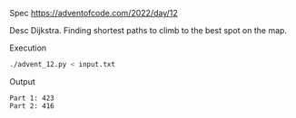 Spec https://adventofcode.com/2022/day/12

Desc Dijkstra. Finding shortest paths to climb to the best spot on the map.

Execution

```bash
./advent_12.py < input.txt
```

Output

```
Part 1: 423
Part 2: 416
```

